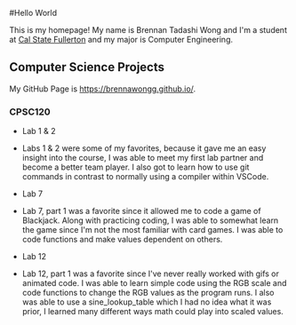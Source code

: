 #Hello World

This is my homepage! My name is Brennan Tadashi Wong and I'm a student at [Cal State Fullerton](http://www.fullerton.edu/) and my major is Computer Engineering.

## Computer Science Projects

My GitHub Page is https://brennawongg.github.io/.

### CPSC120

* Lab 1 & 2

+    Labs 1 & 2 were some of my favorites, because it gave me an easy insight into the course, I was able to meet my first lab partner and become a better team player. I also got to learn how to use git commands in contrast to normally using a compiler within VSCode.
* Lab 7

+   Lab 7, part 1 was a favorite since it allowed me to code a game of Blackjack. Along with practicing coding, I was able to somewhat learn the game since I'm not the most familiar with card games. I was able to code functions and make values dependent on others.
* Lab 12

+   Lab 12, part 1 was a favorite since I've never really worked with gifs or animated code. I was able to learn simple code using the RGB scale and code functions to change the RGB values as the program runs. I also was able to use a sine_lookup_table which I had no idea what it was prior, I learned many different ways math could play into scaled values.
